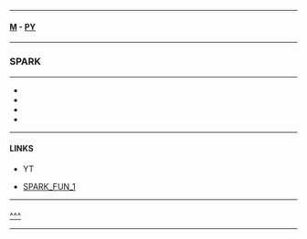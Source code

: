 
---

#### [M](https://github.com/ttltrk/TTT/blob/master/menu.md) - [PY](https://github.com/ttltrk/TTT/blob/master/PY/PY.md)

---

### SPARK

---

* [](#)
* [](#)
* [](#)
* [](#)

---

#### LINKS

- YT

* [SPARK_FUN_1](https://courses.cognitiveclass.ai/courses/course-v1:BigDataUniversity+BD0211EN+v1/courseware/50e2f47dec3341ab984fb0505c202b99/7f3e68eea7e7416e9481ec7e69f212b4/?child=first)

---

####

[^^^](#SPARK)

---
